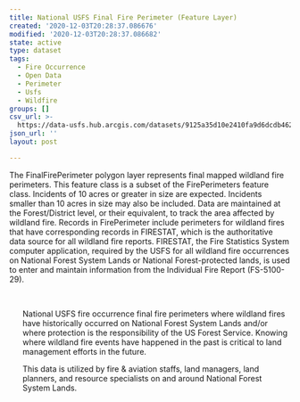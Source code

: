 ```yaml
---
title: National USFS Final Fire Perimeter (Feature Layer)
created: '2020-12-03T20:28:37.086676'
modified: '2020-12-03T20:28:37.086682'
state: active
type: dataset
tags:
  - Fire Occurrence
  - Open Data
  - Perimeter
  - Usfs
  - Wildfire
groups: []
csv_url: >-
  https://data-usfs.hub.arcgis.com/datasets/9125a35d10e2410fa9d6dcdb46256702_10.csv?outSR=%7B%22latestWkid%22%3A4269%2C%22wkid%22%3A4269%7D
json_url: ''
layout: post

---
```

The FinalFirePerimeter polygon layer represents final mapped wildland fire perimeters. This feature class is a subset of the FirePerimeters feature class. Incidents of 10 acres or greater in size are expected. Incidents smaller than 10 acres in size may also be included. Data are maintained at the Forest/District level, or their equivalent, to track the area affected by wildland fire. Records in FirePerimeter include perimeters for wildland fires that have corresponding records in FIRESTAT, which is the authoritative data source for all wildland fire reports. FIRESTAT, the Fire Statistics System computer application, required by the USFS for all wildland fire occurrences on National Forest System Lands or National Forest-protected lands, is used to enter and maintain information from the Individual Fire Report (FS-5100-29).<div><br /></div><div><ul>National USFS fire occurrence final fire perimeters where wildland fires have historically occurred on National Forest System Lands and/or where protection is the responsibility of the US Forest Service. Knowing where wildland fire events have happened in the past is critical to land management efforts in the future.</ul><div><ul>This data is utilized by fire & aviation staffs, land managers, land planners, and resource specialists on and around National Forest System Lands. </ul></div></div>
